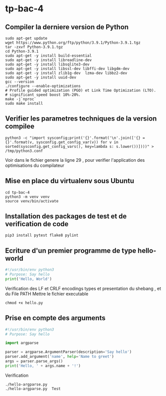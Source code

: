 # tp-bac-4

## Compiler la derniere version de Python
```shell
sudo apt-get update
wget https://www.python.org/ftp/python/3.9.1/Python-3.9.1.tgz
tar -zxvf Python-3.9.1.tgz 
cd Python-3.9.1
sudo apt-get -y install build-essential
sudo apt-get -y install libreadline-dev
sudo apt-get -y install libsqlite3-dev
sudo apt-get -y install libssl-dev libffi-dev libgdm-dev
sudo apt-get -y install zlib1g-dev  lzma-dev libbz2-dev
sudo apt-get -y install uuid-dev
gcc --version
./configure --enable-optimizations 
# Profile guided optimization (PGO) et Link Time Optimization (LTO).
# significant speed boost 10%-20%. 
make -j`nproc`
sudo make install
```
## Verifier les parametres techniques de la version compilee
```
python3 -c "import sysconfig;print('{}'.format('\n'.join(['{} = {}'.format(v, sysconfig.get_config_var(v)) for v in sorted(sysconfig.get_config_vars(), key=lambda s: s.lower())])))" > /tmp/python3.conf
```

Voir dans le fichier genere la ligne 29 , pour verifier l'application des optimisations du compilateur

## Mise en place du virtualenv sous Ubuntu
```shell
cd tp-bac-4
python3 -m venv venv
source venv/bin/activate
```
## Installation des packages de test et de verification de code
```shell
pip3 install pytest flake8 pylint
```

## Ecriture d'un premier programme de type hello-world
```python
#!/usr/bin/env python3
# Purpose: Say hello
print('Hello, World')
```
Verification des LF et CRLF encodings types et presentation du shebang , et du File PATH
Mettre le fichier executable 
```shell
chmod +x hello.py
```

## Prise en compte des arguments
```python
#!/usr/bin/env python3
# Purpose: Say hello

import argparse

parser = argparse.ArgumentParser(description='Say hello')
parser.add_argument('name', help='Name to greet')
args = parser.parse_args()
print('Hello, ' + args.name + '!')
```
Verification 
```shell
./hello-argparse.py
./hello-argparse.py  Test
```











